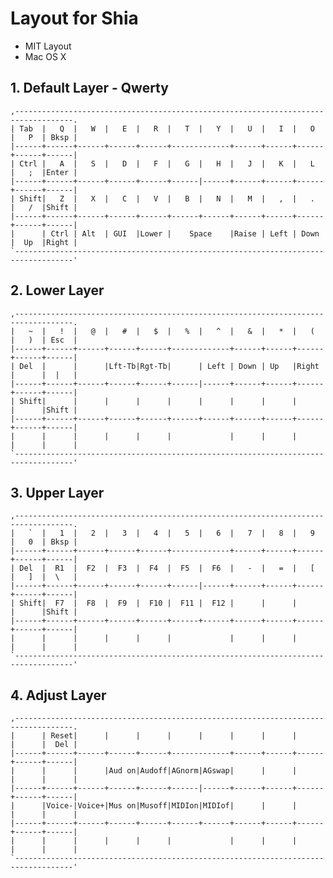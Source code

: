 # Layout for Shia

- MIT Layout
- Mac OS X

## 1. Default Layer - Qwerty

    ,-----------------------------------------------------------------------------------.
    | Tab  |   Q  |   W  |   E  |   R  |   T  |   Y  |   U  |   I  |   O  |   P  | Bksp |
    |------+------+------+------+------+-------------+------+------+------+------+------|
    | Ctrl |   A  |   S  |   D  |   F  |   G  |   H  |   J  |   K  |   L  |   ;  |Enter |
    |------+------+------+------+------+------|------+------+------+------+------+------|
    | Shift|   Z  |   X  |   C  |   V  |   B  |   N  |   M  |   ,  |   .  |   /  |Shift |
    |------+------+------+------+------+------+------+------+------+------+------+------|
    |      | Ctrl | Alt  | GUI  |Lower |    Space    |Raise | Left | Down |  Up  |Right |
    `-----------------------------------------------------------------------------------'

## 2. Lower Layer

    ,-----------------------------------------------------------------------------------.
    |   ~  |   !  |   @  |   #  |   $  |   %  |   ^  |   &  |   *  |   (  |   )  | Esc  |
    |------+------+------+------+------+-------------+------+------+------+------+------|
    | Del  |      |      |Lft-Tb|Rgt-Tb|      | Left | Down | Up   |Right |      |  |   |
    |------+------+------+------+------+------|------+------+------+------+------+------|
    | Shift|      |      |      |      |      |      |      |      |      |      |Shift |
    |------+------+------+------+------+------+------+------+------+------+------+------|
    |      |      |      |      |      |             |      |      |      |      |      |
    `-----------------------------------------------------------------------------------'

## 3. Upper Layer

    ,-----------------------------------------------------------------------------------.
    |   `  |   1  |   2  |   3  |   4  |   5  |   6  |   7  |   8  |   9  |   0  | Bksp |
    |------+------+------+------+------+-------------+------+------+------+------+------|
    | Del  |  R1  |  F2  |  F3  |  F4  |  F5  |  F6  |   -  |   =  |   [  |   ]  |  \   |
    |------+------+------+------+------+------|------+------+------+------+------+------|
    | Shift|  F7  |  F8  |  F9  |  F10 |  F11 |  F12 |      |      |      |      |Shift |
    |------+------+------+------+------+------+------+------+------+------+------+------|
    |      |      |      |      |      |             |      |      |      |      |      |
    `-----------------------------------------------------------------------------------'

## 4. Adjust Layer

    ,-----------------------------------------------------------------------------------.
    |      | Reset|      |      |      |      |      |      |      |      |      |  Del |
    |------+------+------+------+------+-------------+------+------+------+------+------|
    |      |      |      |Aud on|Audoff|AGnorm|AGswap|      |      |      |      |      |
    |------+------+------+------+------+------|------+------+------+------+------+------|
    |      |Voice-|Voice+|Mus on|Musoff|MIDIon|MIDIof|      |      |      |      |      |
    |------+------+------+------+------+------+------+------+------+------+------+------|
    |      |      |      |      |      |             |      |      |      |      |      |
    `-----------------------------------------------------------------------------------'
